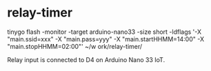 # relay-timer

tinygo flash -monitor -target arduino-nano33 -size short -ldflags '-X "main.ssid=xxx" -X "main.pass=yyy" -X "main.startHHMM=14:00" -X "main.stopHHMM=02:00"' ~/w
ork/relay-timer/

Relay input is connected to D4 on Arduino Nano 33 IoT.
